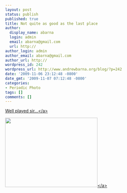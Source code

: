 ```yaml
---
layout: post
status: publish
published: true
title: Not quite as good as the last place
author:
  display_name: abarna
  login: admin
  email: abarna@gmail.com
  url: http://
author_login: admin
author_email: abarna@gmail.com
author_url: http://
wordpress_id: 242
wordpress_url: http://www.andrewbarna.org/blog/?p=242
date: '2009-11-06 23:12:48 -0800'
date_gmt: '2009-11-07 07:12:48 -0800'
categories:
- Periodic Photo
tags: []
comments: []
---
```

<p><a href="http:&#47;&#47;blog.unbrain.net&#47;archives&#47;2009&#47;11&#47;raising-the-stakes&#47;">Well played sir...<&#47;a></p>
<p><a href="http:&#47;&#47;www.andrewbarna.org&#47;blog&#47;wp-content&#47;uploads&#47;2009&#47;11&#47;l_2048_1536_7EECE071-20F0-48BB-AAB0-B94A9C1A801D.jpeg"><img class="alignnone size-full wp-image-364" src="http:&#47;&#47;www.andrewbarna.org&#47;blog&#47;wp-content&#47;uploads&#47;2009&#47;11&#47;l_2048_1536_7EECE071-20F0-48BB-AAB0-B94A9C1A801D.jpeg" alt="" width="300" height="225" &#47;><&#47;a></p>
